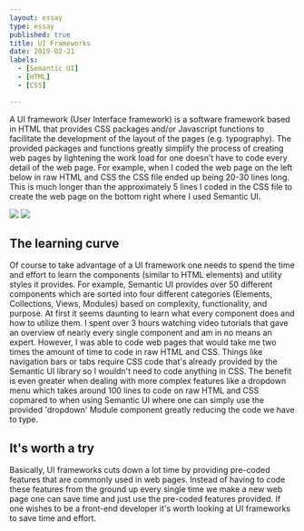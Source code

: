 ```yaml
---
layout: essay
type: essay
published: true
title: UI Frameworks
date: 2019-02-21
labels:
  - [Semantic UI]
  - [HTML]
  - [CSS]

---
```

  A UI framework (User Interface framework) is a software framework based in HTML that provides CSS packages and/or Javascript functions to facilitate the development of the layout of the pages (e.g. typography).  The provided packages and functions greatly simplify the process of creating web pages by lightening the work load for one doesn’t have to code every detail of the web page.  For example, when I coded the web page on the left below in raw HTML and CSS the CSS file ended up being 20-30 lines long.  This is much longer than the approximately 5 lines I coded in the CSS file to create the web page on the bottom right where I used Semantic UI.  
 
<div class="ui medium centered rounded images">
  <img class="ui image" src="https://ics314f13.files.wordpress.com/2013/08/browserhistory3.png">
  <img class="ui image" src="http://courses.ics.hawaii.edu/ics314s19/morea/ui-frameworks/experience-browser-history-semantic.png">
</div>

## The learning curve   
  Of course to take advantage of a UI framework one needs to spend the time and effort to learn the components (similar to HTML elements) and utility styles it provides.  For example, Semantic UI provides over 50 different components which are sorted into four different categories (Elements, Collections, Views, Modules) based on complexity, functionality, and purpose.  At first it seems daunting to learn what every component does and how to utilize them.  I spent over 3 hours watching video tutorials that gave an overview of nearly every single component and am in no means an expert.  However, I was able to code web pages that would take me two times the amount of time to code in raw HTML and CSS.  Things like navigation bars or tabs require CSS code that's already provided by the Semantic UI library so I wouldn't need to code anything in CSS.  The benefit is even greater when dealing with more complex features like a dropdown menu which takes around 100 lines to code on raw HTML and CSS copmared to when using Semantic UI where one can simply use the provided 'dropdown' Module component greatly reducing the code we have to type.  

## It's worth a try
  Basically, UI frameworks cuts down a lot time by providing pre-coded features that are commonly used in web pages.  Instead of having to code these features from the ground up every single time we make a new web page one can save time and just use the pre-coded features provided.  If one wishes to be a front-end developer it's worth looking at UI frameworks to save time and effort.
